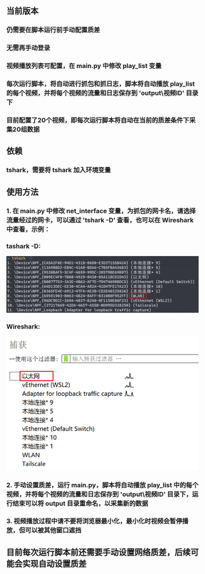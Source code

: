 <!-- ## driver国内镜像
http://npm.taobao.org/mirrors/chromedriver/

## bilibili_video_views_spider
自动播放视频，配合换ip等可以刷点播放量

#### 运行主目录的 main.py 看看效果 若不行试试pull1.0稳定版

若要实现伪造多个高匿ip访问
spider代理池是必要的 https://github.com/incinya/proxies
即proxies文件夹，它是基于redis的，使用它可能要改下redis配置

## redis配置，在proxies.memory.conf.py
DB = 2
PASSWORD = 123456
HOST = '10.168.1.245'
PORT = 6379

#### 修改根目录下的conf.py把视频地址，up主空间改成自己的就可以了

#### test文件测试ip变化

####提升selenium速度
driver.get()这个操作，改成不阻塞的

from selenium import webdriver
from selenium.webdriver.common.desired_capabilities import DesiredCapabilities
desired_capabilities = DesiredCapabilities.CHROME
desired_capabilities["pageLoadStrategy"] = "none"
driver = webdriver.Chrome(executable_path='chromedriver.exe')

--- -->

## 当前版本
### 仍需要在脚本运行前手动配置质差
### 无需再手动登录
### 视频播放列表可配置，在 main.py 中修改 play_list 变量
### 每次运行脚本，将自动进行抓包和抓日志，脚本将自动播放 play_list 的每个视频，并将每个视频的流量和日志保存到 'output\视频ID' 目录下
### 目前配置了20个视频，即每次运行脚本将自动在当前的质差条件下采集20组数据

## 依赖
### tshark，需要将 tshark 加入环境变量

## 使用方法
### 1. 在 main.py 中修改 net_interface 变量，为抓包的网卡名，请选择流量经过的网卡，可以通过 'tshark -D' 查看，也可以在 Wireshark 中查看，示例：
### tashark -D:
![Alt text](image.png)
### Wireshark:
![Alt text](image-1.png)
### 2. 手动设置质差，运行 main.py，脚本将自动播放 play_list 中的每个视频，并将每个视频的流量和日志保存到 'output\视频ID' 目录下，运行结束可以将 output 目录重命名，以采集新的数据
### 3. 视频播放过程中请不要将浏览器最小化，最小化时视频会暂停播放，但可以被其他窗口遮挡

## 目前每次运行脚本前还需要手动设置网络质差，后续可能会实现自动设置质差